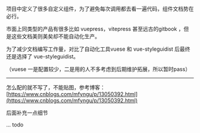 项目中定义了很多自定义组件，为了避免每次调用都去看一遍代码，组件文档势在必行。

市面上同类型的产品有很多比如 vuepress，vitepress 甚至远古的gitbook ，但是这些文档美则美矣却不能自动化生产。

为了减少文档编写工作量，对比了自动化工具vuese 和 vue-styleguidist 后最终还是选择了 vue-styleguidist。

（vuese 一是配置较少，二是用的人不多考虑到后期维护拓展，所以暂时pass）

---

怎么配的就不写了，不能贴图，参考博客： [https://www.cnblogs.com/mfyngu/p/13050392.html](https://www.cnblogs.com/mfyngu/p/13050392.html)

后面补充一点细节

... todo